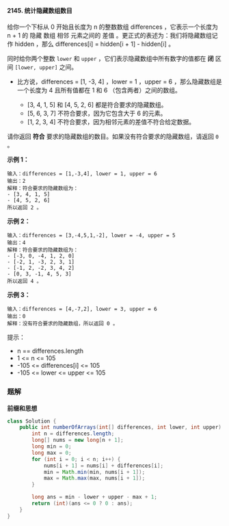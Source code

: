 #### 2145. 统计隐藏数组数目

给你一个下标从 0 开始且长度为 n 的整数数组 differences ，它表示一个长度为 n + 1 的 隐藏 数组 相邻 元素之间的 差值 。更正式的表述为：我们将隐藏数组记作 hidden ，那么 differences[i] = hidden[i + 1] - hidden[i] 。

同时给你两个整数 `lower` 和 `upper` ，它们表示隐藏数组中所有数字的值都在 **闭** 区间 `[lower, upper]` 之间。

* 比方说，differences = [1, -3, 4] ，lower = 1 ，upper = 6 ，那么隐藏数组是一个长度为 4 且所有值都在 1 和 6 （包含两者）之间的数组。

  * [3, 4, 1, 5] 和 [4, 5, 2, 6] 都是符合要求的隐藏数组。
  * [5, 6, 3, 7] 不符合要求，因为它包含大于 6 的元素。
  * [1, 2, 3, 4] 不符合要求，因为相邻元素的差值不符合给定数据。

请你返回 **符合** 要求的隐藏数组的数目。如果没有符合要求的隐藏数组，请返回 `0` 。

**示例 1：**

```shell
输入：differences = [1,-3,4], lower = 1, upper = 6
输出：2
解释：符合要求的隐藏数组为：
- [3, 4, 1, 5]
- [4, 5, 2, 6]
所以返回 2 。
```

**示例 2：**

```shell
输入：differences = [3,-4,5,1,-2], lower = -4, upper = 5
输出：4
解释：符合要求的隐藏数组为：
- [-3, 0, -4, 1, 2, 0]
- [-2, 1, -3, 2, 3, 1]
- [-1, 2, -2, 3, 4, 2]
- [0, 3, -1, 4, 5, 3]
所以返回 4 。
```

**示例 3：**

```shell
输入：differences = [4,-7,2], lower = 3, upper = 6
输出：0
解释：没有符合要求的隐藏数组，所以返回 0 。
```

提示：

* n == differences.length
* 1 <= n <= 105
* -105 <= differences[i] <= 105
* -105 <= lower <= upper <= 105

### 题解

**前缀和思想**

```java
class Solution {
    public int numberOfArrays(int[] differences, int lower, int upper) {
        int n = differences.length;
        long[] nums = new long[n + 1];
        long min = 0;
        long max = 0;
        for (int i = 0; i < n; i++) {
            nums[i + 1] = nums[i] + differences[i];
            min = Math.min(min, nums[i + 1]);
            max = Math.max(max, nums[i + 1]);
        }

        long ans = min - lower + upper - max + 1;
        return (int)(ans <= 0 ? 0 : ans);
    }
}
```

